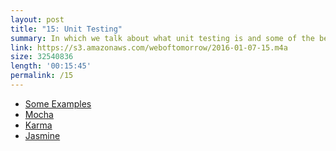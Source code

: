 ```yaml
---
layout: post
title: "15: Unit Testing"
summary: In which we talk about what unit testing is and some of the benefits.
link: https://s3.amazonaws.com/weboftomorrow/2016-01-07-15.m4a
size: 32540836
length: '00:15:45'
permalink: /15
---
```


- [Some Examples](https://github.com/aharris88/javascript-katas)
- [Mocha](http://mochajs.org/)
- [Karma](http://karma-runner.github.io/0.13/index.html)
- [Jasmine](http://jasmine.github.io/)
